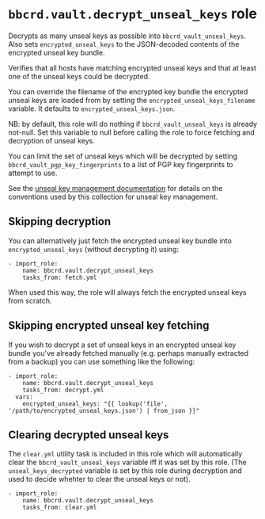 `bbcrd.vault.decrypt_unseal_keys` role
======================================

Decrypts as many unseal keys as possible into `bbcrd_vault_unseal_keys`. Also
sets `encrypted_unseal_keys` to the JSON-decoded contents of the encrypted
unseal key bundle.

Verifies that all hosts have matching encrypted unseal keys and that at least
one of the unseal keys could be decrypted.

You can override the filename of the encrypted key bundle the encrypted unseal
keys are loaded from by setting the `encrypted_unseal_keys_filename` variable.
It defaults to `encrypted_unseal_keys.json`.

NB: by default, this role will do nothing if `bbcrd_vault_unseal_keys` is
already not-null. Set this variable to null before calling the role to force
fetching and decryption of unseal keys.

You can limit the set of unseal keys which will be decrypted by setting
`bbcrd_vault_pgp_key_fingerprints` to a list of PGP key fingerprints to
attempt to use.

See the [unseal key management documentation](./unseal_key_management.md) for
details on the conventions used by this collection for unseal key management.


Skipping decryption
-------------------

You can alternatively just fetch the encrypted unseal key bundle into
`encrypted_unseal_keys` (without decrypting it) using:

    - import_role:
        name: bbcrd.vault.decrypt_unseal_keys
        tasks_from: fetch.yml

When used this way, the role will always fetch the encrypted unseal keys from
scratch.


Skipping encrypted unseal key fetching
--------------------------------------

If you wish to decrypt a set of unseal keys in an encrypted unseal key bundle
you've already fetched manually (e.g. perhaps manually extracted from a backup)
you can use something like the following:

    - import_role:
        name: bbcrd.vault.decrypt_unseal_keys
        tasks_from: decrypt.yml
      vars:
        encrypted_unseal_keys: "{{ lookup('file', '/path/to/encrypted_unseal_keys.json') | from_json }}"


Clearing decrypted unseal keys
------------------------------

The `clear.yml` utility task is included in this role which will automatically
clear the `bbcrd_vault_unseal_keys` variable iff it was set by this role.
(The `unseal_keys_decrypted` variable is set by this role during decryption and
used to decide whehter to clear the unseal keys or not).

    - import_role:
        name: bbcrd.vault.decrypt_unseal_keys
        tasks_from: clear.yml
